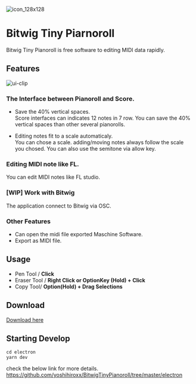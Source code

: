 ![icon_128x128](https://user-images.githubusercontent.com/18275046/85196852-fbe61100-b317-11ea-934c-e985d523932c.png)

# Bitwig Tiny Piarnoroll

Bitwig Tiny Pianoroll is free software to editing MIDI data rapidly.

## Features
![ui-clip](https://user-images.githubusercontent.com/18275046/85196802-aa3d8680-b317-11ea-8a2a-9d571fd9a420.gif)
### The Interface between Pianoroll and Score.
- Save the 40% vertical spaces.  
Score interfaces can indicates 12 notes in  7 row. You can save the 40% vertical spaces than other several pianorolls.

- Editing notes fit to a scale automaticaly.  
You can chose a scale. adding/moving notes always follow the scale you chosed. You can also use the semitone via allow key.

### Editing MIDI note like FL.
You can edit MIDI notes like FL studio.

### [WIP] Work with Bitwig
The application connect to Bitwig via OSC.


### Other Features
- Can open the midi file exported Maschine Software.
- Export as MIDI file.


## Usage

- Pen Tool / **Click**
- Eraser Tool / **Right Click or OptionKey
(Hold) + Click**
- Copy Tool/ **Option(Hold) + Drag Selections**

## Download
[Download here](https://github.com/yoshihiroxx/BitwigTinyPianoroll/releases)


## Starting Develop
```
cd electron
yarn dev
```
check the below link for more details.  
https://github.com/yoshihiroxx/BitwigTinyPianoroll/tree/master/electron
